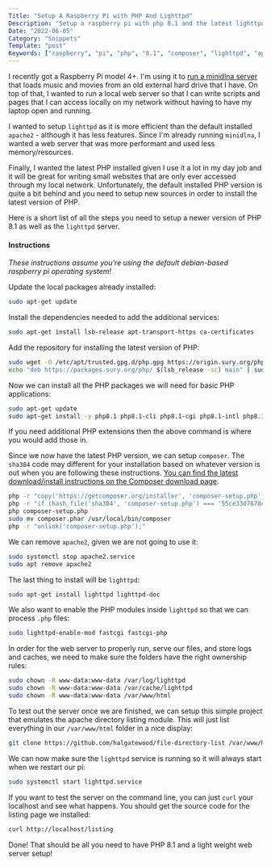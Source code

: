 ```yaml
---
Title: "Setup A Raspberry Pi with PHP And Lighttpd"
Description: "Setup a raspberry pi with php 8.1 and the latest lighttpd web server"
Date: "2022-06-05"
Category: "Snippets"
Template: "post"
Keywords: ["raspberry", "pi", "php", "8.1", "composer", "lighttpd", "apache", "web", "server"]
---
```


I recently got a Raspberry Pi model 4+. I'm using it to [run a minidlna server](https://pimylifeup.com/raspberrypi-minidlna/) that loads music and movies from an old external hard drive that I have. On top of that, I wanted to run a local web server so that I can write scripts and pages that I can access locally on my network without having to have my laptop open and running.

I wanted to setup `lighttpd` as it is more efficient than the default installed `apache2` - although it has less features. Since I'm already running `minidlna`, I wanted a web server that was more performant and used less memory/resources.

Finally, I wanted the latest PHP installed given I use it a lot in my day job and it will be great for writing small websites that are only ever accessed through my local network. Unfortunately, the default installed PHP version is quite a bit behind and you need to setup new sources in order to install the latest version of PHP.

Here is a short list of all the steps you need to setup a newer version of PHP 8.1 as well as the `lighttpd` server.

#### Instructions

_These instructions assume you're using the default debian-based raspberry pi operating system!_

Update the local packages already installed:

```sh
sudo apt-get update
```

Install the dependencies needed to add the additional services:

```sh
sudo apt-get install lsb-release apt-transport-https ca-certificates
```

Add the repository for installing the latest version of PHP:

```sh
sudo wget -O /etc/apt/trusted.gpg.d/php.gpg https://origin.sury.org/php/apt.gpg
echo "deb https://packages.sury.org/php/ $(lsb_release -sc) main" | sudo tee /etc/apt/sources.list.d/php.list
```

Now we can install all the PHP packages we will need for basic PHP applications:

```sh
sudo apt-get update
sudo apt-get install -y php8.1 php8.1-cli php8.1-cgi php8.1-intl php8.1-zip
```

If you need additional PHP extensions then the above command is where you would add those in.

Since we now have the latest PHP version, we can setup `composer`. The `sha384` code may different for your installation based on whatever version is out when you are following these instructions. [You can find the latest download/install instructions on the Composer download page](https://getcomposer.org/download/).

```sh
php -r "copy('https://getcomposer.org/installer', 'composer-setup.php');"
php -r "if (hash_file('sha384', 'composer-setup.php') === '55ce33d7678c5a611085589f1f3ddf8b3c52d662cd01d4ba75c0ee0459970c2200a51f492d557530c71c15d8dba01eae') { echo 'Installer verified'; } else { echo 'Installer corrupt'; unlink('composer-setup.php'); } echo PHP_EOL;"
php composer-setup.php
sudo mv composer.phar /usr/local/bin/composer
php -r "unlink('composer-setup.php');"
```

We can remove `apache2`, given we are not going to use it:

```sh
sudo systemctl stop apache2.service
sudo apt remove apache2
```

The last thing to install will be `lighttpd`:

```sh
sudo apt-get install lighttpd lighttpd-doc
```

We also want to enable the PHP modules inside `lighttpd` so that we can process `.php` files:

```sh
sudo lighttpd-enable-mod fastcgi fastcgi-php
```

In order for the web server to properly run, serve our files, and store logs and caches, we need to make sure the folders have the right ownership rules:

```sh
sudo chown -R www-data:www-data /var/log/lighttpd
sudo chown -R www-data:www-data /var/cache/lighttpd
sudo chown -R www-data:www-data /var/www/html
```

To test out the server once we are finished, we can setup this simple project that emulates the apache directory listing module. This will just list everything in our `/var/www/html` folder in a nice display:

```sh
git clone https://github.com/halgatewood/file-directory-list /var/www/html/listing
```

We can now make sure the `lighttpd` service is running so it will always start when we restart our pi:

```sh
sudo systemctl start lighttpd.service
```

If you want to test the server on the command line, you can just `curl` your localhost and see what happens. You should get the source code for the listing page we installed:

```sh
curl http://localhost/listing
```

Done! That should be all you need to have PHP 8.1 and a light weight web server setup!
